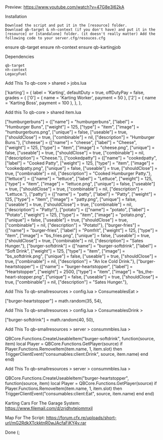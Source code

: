 Preview:
https://www.youtube.com/watch?v=47G8e3l62kA

Installation

    Download the script and put it in the [resource] folder.
    Download qb-target & nh-context (if you don't have) and put it in the [resource] or [standalone] folder. (it doesn't really matter) Add the following code to your server.cfg/resouces.cfg

ensure qb-target
ensure nh-context
ensure qb-kartingjob

Dependencies

    qb-target
    nh-context
    LegacyFuel


Add This To qb-core > shared > jobs.lua

['karting'] = {
        label = 'Karting',
        defaultDuty = true,
        offDutyPay = false,
        grades = {
            ['0'] = {
                name = 'Karting Worker',
                payment = 50
            },
            ['2'] = {
                name = 'Karting Boss',
                payment = 100
            },
        },
    },


Add this To qb-core > shared item.lua

["humburgerbuns"] 		= {["name"] = "humburgerbuns", 	        ["label"] = "Humburger Buns", 	    ["weight"] = 125, 		["type"] = "item", 		["image"] = "humburgerbuns.png",            ["unique"] = false, 	["useable"] = true, 	["shouldClose"] = true,    ["combinable"] = nil,   ["description"] = "Humburger Buns."},
["cheese"]              = {["name"] = "cheese", 			    ["label"] = "Cheese", 			    ["weight"] = 125, 		["type"] = "item", 		["image"] = "cheese.png", 		            ["unique"] = false, 	["useable"] = true, 	["shouldClose"] = true,    ["combinable"] = nil,   ["description"] = "Cheese."},
["cookedpatty"] 		= {["name"] = "cookedpatty", 		    ["label"] = "Cooked Patty", 	    ["weight"] = 125, 		["type"] = "item", 		["image"] = "cookedpatty.png", 	            ["unique"] = false, 	["useable"] = true, 	["shouldClose"] = true,    ["combinable"] = nil,   ["description"] = "Cooked Humburger Patty."},
["lettuce"] 			= {["name"] = "lettuce", 			    ["label"] = "Lettuce", 			    ["weight"] = 125, 		["type"] = "item", 		["image"] = "lettuce.png", 	                ["unique"] = false, 	["useable"] = true, 	["shouldClose"] = true,    ["combinable"] = nil,   ["description"] = "Lettuce."},
["patty"] 			    = {["name"] = "patty", 			        ["label"] = "Patty", 			    ["weight"] = 125, 		["type"] = "item", 		["image"] = "patty.png", 		            ["unique"] = false, 	["useable"] = true, 	["shouldClose"] = true,    ["combinable"] = nil,   ["description"] = "Patty!"},
["potato"] 			    = {["name"] = "potato", 			    ["label"] = "Potato", 			    ["weight"] = 125, 		["type"] = "item", 		["image"] = "potato.png", 		            ["unique"] = false, 	["useable"] = true, 	["shouldClose"] = true,    ["combinable"] = nil,   ["description"] = "Potato!"},
["burger-fries"] 		= {["name"] = "burger-fries", 		    ["label"] = "Pomfrit", 				["weight"] = 125, 		["type"] = "item", 		["image"] = "bs_fries.png", 				["unique"] = false, 	["useable"] = true, 	["shouldClose"] = true,    ["combinable"] = nil,   ["description"] = "Sates Hunger."},
["burger-softdrink"] 	= {["name"] = "burger-softdrink", 	    ["label"] = "Soft Drink",           ["weight"] = 125, 		["type"] = "item", 		["image"] = "bs_softdrink.png", 		    ["unique"] = false, 	["useable"] = true, 	["shouldClose"] = true,    ["combinable"] = nil,   ["description"] = "An Ice Cold Drink."},
["burger-heartstopper"] = {["name"] = "burger-heartstopper",    ["label"] = "Heartstopper", 		["weight"] = 2500, 		["type"] = "item", 		["image"] = "bs_the-heart-stopper.png", 	["unique"] = false, 	["useable"] = true, 	["shouldClose"] = true,    ["combinable"] = nil,   ["description"] = "Sates Hunger."},

Add This To qb-smallresources > config.lua > ConsumeablesEat > 

["burger-heartstopper"] = math.random(35, 54),


Add This To qb-smallresources > config.lua > ConsumeablesDrink > 

["burger-softdrink"] = math.random(40, 50),

Add This To qb-smallresources > server > consummbles.lua > 

QBCore.Functions.CreateUseableItem("burger-softdrink", function(source, item)
    local Player = QBCore.Functions.GetPlayer(source)
	if Player.Functions.RemoveItem(item.name, 1, item.slot) then
        TriggerClientEvent("consumables:client:Drink", source, item.name)
    end
end)

Add This To qb-smallresources > server > consummbles.lua > 

QBCore.Functions.CreateUseableItem("burger-heartstopper", function(source, item)
    local Player = QBCore.Functions.GetPlayer(source)
	if Player.Functions.RemoveItem(item.name, 1, item.slot) then
        TriggerClientEvent("consumables:client:Eat", source, item.name)
    end
end)

Karting Cars For The Garage System: https://www.filemail.com/d/zrjdhvteiommxjl

Map For The Script: https://forum.cfx.re/uploads/short-url/mG2RdkXTckktnR0wJAcfaFiKY4v.rar

Done (;
